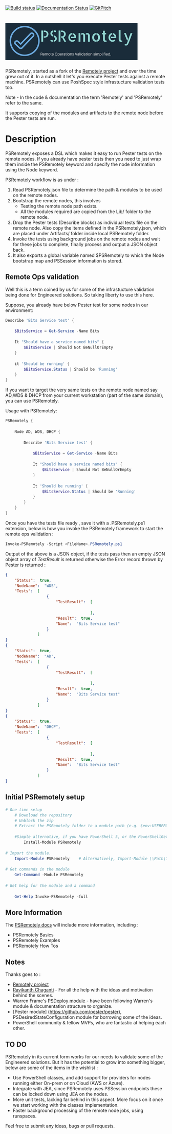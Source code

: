 [![Build status](https://ci.appveyor.com/api/projects/status/w22ytbuyjr7a10ia/branch/master?svg=true)](https://ci.appveyor.com/project/DexterPOSH/psremotely/branch/master) [![Documentation Status](https://readthedocs.org/projects/psremotely/badge/?version=latest)](http://psremotely.readthedocs.io/en/latest/)
[![GitPitch](https://gitpitch.com/assets/badge.svg)](https://gitpitch.com/dexterposh/PSRemotely/master?grs=github&t=white)

![alt](PSRemotely.png)
============

PSRemotely, started as a fork of the [Remotely project](https://github.com/PowerShell/Remotely) and over the time grew out of it.
In a nutshell it let's you execute Pester tests against a remote machine. PSRemotely can use PoshSpec style infrastucture validation tests too.

Note - In the code & documentation the term 'Remotely' and 'PSRemotely' refer to the same.

It supports copying of the modules and artifacts to the remote node before the Pester tests are run. 

Description
======================
PSRemotely exposes a DSL which makes it easy to run Pester tests on the remote nodes.
If you already have pester tests then you need to just wrap them inside the PSRemotely keyword and specify the node information using the Node keyword.

PSRemotely workflow is as under :

1. Read PSRemotely.json file to determine the path & modules to be used on the remote nodes.
2. Bootstrap the remote nodes, this involves 
    - Testing the remote node path exists.
    - All the modules required are copied from the Lib/ folder to the remote node.
3. Drop the Pester tests (Describe blocks) as individual tests file on the remote node. 
    Also copy the items defined in the PSRemotely.json, which are placed under Artifacts/ folder inside local PSRemotely folder.
4. Invoke the tests using background jobs on the remote nodes and wait for these jobs to complete, finally process and output a JSON object back.
5. It also exports a global variable named $PSRemotely to which the Node bootstrap map and PSSession information is stored.

## Remote Ops validation

Well this is a term coined by us for some of the infrastucture validation being done for Engineered solutions.
So taking liberty to use this here. 

Suppose, you already have below Pester test for some nodes in our environment:

```powershell
Describe 'Bits Service test' {
    
    $BitsService = Get-Service -Name Bits
    
    It "Should have a service named bits" {
        $BitsService | Should Not BeNullOrEmpty
    }
    
    it 'Should be running' {
        $BitsService.Status | Should be 'Running'
    }
}
```
If you want to target the very same tests on the remote node named say AD,WDS & DHCP from your current workstation (part of the same domain), you can use PSRemotely.


Usage with PSRemotely:

```powershell
PSRemotely {
	
    Node AD, WDS, DHCP {
		
        Describe 'Bits Service test' {
		
            $BitsService = Get-Service -Name Bits
            
            It "Should have a service named bits" {
                $BitsService | Should Not BeNullOrEmpty
            }
            
            It 'Should be running' {
                $BitsService.Status | Should be 'Running'
            }
        }		
	}
}
```
Once you have the tests file ready , save it with a <FileName>.PSRemotely.ps1 extension, below is how you invoke the PSRemotely framework to start the remote ops validation : 

```powershell
Invoke-PSRemotely -Script <FileName>.PSRemotely.ps1
```

Output of the above is a JSON object, if the tests pass then an empty JSON object array of *TestResult* is returned 
otherwise the Error record thrown by Pester is returned :

```json
{
    "Status":  true,
    "NodeName":  "WDS",
    "Tests":  [
                  {
                      "TestResult":  [

                                     ],
                      "Result":  true,
                      "Name":  "Bits Service test"
                  }
              ]
}
{
    "Status":  true,
    "NodeName":  "AD",
    "Tests":  [
                  {
                      "TestResult":  [

                                     ],
                      "Result":  true,
                      "Name":  "Bits Service test"
                  }
              ]
}
{
    "Status":  true,
    "NodeName":  "DHCP",
    "Tests":  [
                  {
                      "TestResult":  [

                                     ],
                      "Result":  true,
                      "Name":  "Bits Service test"
                  }
              ]
}
```


## Initial PSRemotely setup

```powershell
# One time setup
    # Download the repository
    # Unblock the zip
    # Extract the PSRemotely folder to a module path (e.g. $env:USERPROFILE\Documents\WindowsPowerShell\Modules\)

    #Simple alternative, if you have PowerShell 5, or the PowerShellGet module:
        Install-Module PSRemotely

# Import the module.
    Import-Module PSRemotely    # Alternatively, Import-Module \\Path\To\PSRemotely

# Get commands in the module
    Get-Command -Module PSRemotely

# Get help for the module and a command
    
    Get-Help Invoke-PSRemotely -full
```
## More Information

The [PSRemotely docs](http://psremotely.readthedocs.io/) will include more information, including :

* PSRemotely Basics
* PSRemotely Examples
* PSRemotely How Tos

## Notes

Thanks goes to :

- [Remotely project](https://github.com/PowerShell/Remotely) 
- [Ravikanth Chaganti](https://twitter.com/ravikanth) - For all the help with the ideas and motivation behind the scenes.
- Warren Frame's [PSDeploy module ](https://github.com/RamblingCookieMonster/PSDeploy) - have been following Warren's module & documentation structure to organize.
- [Pester module] (https://github.com/pester/pester), PSDesiredStateConfiguration module for borrowing some of the ideas.
- PowerShell community & fellow MVPs, who are fantastic at helping each other.

## TO DO 

PSRemotely in its current form works for our needs to validate some of the Engineered solutions.
But it has the potential to grow into something bigger, below are some of the items in the wishlist :

- Use PowerShell classes, and add support for providers for nodes running either On-prem or on Cloud (AWS or Azure).
- Integrate with JEA, since PSRemotely uses PSSession endpoints these can be locked down using JEA on the nodes.
- More unit tests, lacking far behind in this aspect. More focus on it once we start working with the classes implementation.
- Faster background processing of the remote node jobs, using runspaces.

Feel free to submit any ideas, bugs or pull requests.
